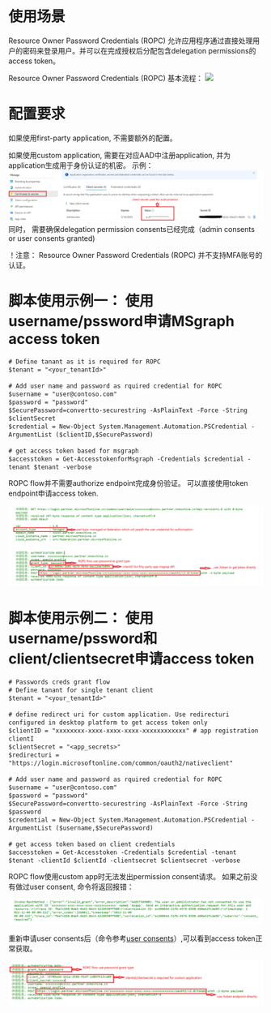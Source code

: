 # 使用场景

Resource Owner Password Credentials (ROPC) 允许应用程序通过直接处理用户的密码来登录用户。并可以在完成授权后分配包含delegation permissions的access token。

Resource Owner Password Credentials (ROPC)  基本流程： 
![](https://learn.microsoft.com/zh-cn/azure/active-directory/develop/media/v2-oauth2-ropc/v2-oauth-ropc.svg)

# 配置要求

如果使用first-party application, 不需要额外的配置。

如果使用custom application, 需要在对应AAD中注册application, 并为application生成用于身份认证的机密。
示例：
![](./clientcreds1.png)
同时， 需要确保delegation permission consents已经完成（admin consents or user consents granted)

！注意： Resource Owner Password Credentials (ROPC) 并不支持MFA账号的认证。  


# 脚本使用示例一： 使用username/pssword申请MSgraph access token 

	# Define tanant as it is required for ROPC
	$tenant = "<your_tenantId>"

	# Add user name and password as rquired credential for ROPC
	$username = "user@contoso.com" 
	$password = "password"
	$SecurePassword=convertto-securestring -AsPlainText -Force -String $clientSecret
	$credential = New-Object System.Management.Automation.PSCredential -ArgumentList ($clientID,$SecurePassword)
	
	# get access token based for msgraph
	$accesstoken = Get-AccesstokenforMsgraph -Credentials $credential -tenant $tenant -verbose

ROPC flow并不需要authorize endpoint完成身份验证。 可以直接使用token endpoint申请access token. 

![](./password1.png)

# 脚本使用示例二： 使用username/pssword和client/clientsecret申请access token 

	# Passwords creds grant flow 
	# Define tanant for single tenant client
	$tenant = "<your_tenantId>"
	
	# define redirect uri for custom application. Use redirecturi configured in desktop platform to get access token only
	$clientID = "xxxxxxxx-xxxx-xxxx-xxxx-xxxxxxxxxxxx" # app registration clientI
	$clientSecret = "<app_secrets>"
	$redirecturi = "https://login.microsoftonline.com/common/oauth2/nativeclient"

	# Add user name and password as rquired credential for ROPC
	$username = "user@contoso.com" 
	$password = "password"
	$SecurePassword=convertto-securestring -AsPlainText -Force -String $password
	$credential = New-Object System.Management.Automation.PSCredential -ArgumentList ($username,$SecurePassword)
		
	# get access token based on client credentials
	$accesstoken = Get-Accesstoken -Credentials $credential -tenant $tenant -clientId $clientId -clientsecret $clientsecret -verbose


ROPC flow使用custom app时无法发出permission consent请求。 如果之前没有做过user consent, 命令将返回报错：
	
![](./password2.png)

重新申请user consents后（命令参考[user consents](./userconsents.md)）,可以看到access token正常获取。

![](./password3.png)



